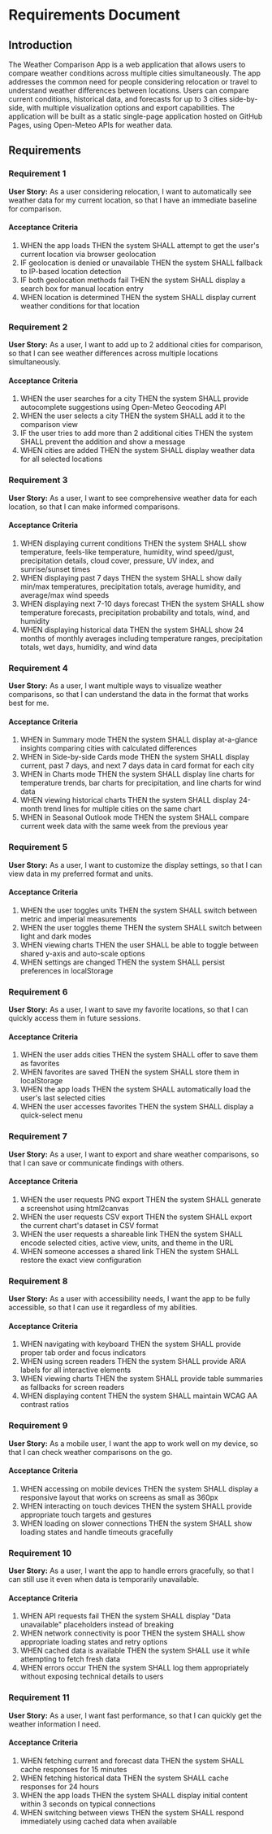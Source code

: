 # Requirements Document

## Introduction

The Weather Comparison App is a web application that allows users to compare weather conditions across multiple cities simultaneously. The app addresses the common need for people considering relocation or travel to understand weather differences between locations. Users can compare current conditions, historical data, and forecasts for up to 3 cities side-by-side, with multiple visualization options and export capabilities. The application will be built as a static single-page application hosted on GitHub Pages, using Open-Meteo APIs for weather data.

## Requirements

### Requirement 1

**User Story:** As a user considering relocation, I want to automatically see weather data for my current location, so that I have an immediate baseline for comparison.

#### Acceptance Criteria

1. WHEN the app loads THEN the system SHALL attempt to get the user's current location via browser geolocation
2. IF geolocation is denied or unavailable THEN the system SHALL fallback to IP-based location detection
3. IF both geolocation methods fail THEN the system SHALL display a search box for manual location entry
4. WHEN location is determined THEN the system SHALL display current weather conditions for that location

### Requirement 2

**User Story:** As a user, I want to add up to 2 additional cities for comparison, so that I can see weather differences across multiple locations simultaneously.

#### Acceptance Criteria

1. WHEN the user searches for a city THEN the system SHALL provide autocomplete suggestions using Open-Meteo Geocoding API
2. WHEN the user selects a city THEN the system SHALL add it to the comparison view
3. IF the user tries to add more than 2 additional cities THEN the system SHALL prevent the addition and show a message
4. WHEN cities are added THEN the system SHALL display weather data for all selected locations

### Requirement 3

**User Story:** As a user, I want to see comprehensive weather data for each location, so that I can make informed comparisons.

#### Acceptance Criteria

1. WHEN displaying current conditions THEN the system SHALL show temperature, feels-like temperature, humidity, wind speed/gust, precipitation details, cloud cover, pressure, UV index, and sunrise/sunset times
2. WHEN displaying past 7 days THEN the system SHALL show daily min/max temperatures, precipitation totals, average humidity, and average/max wind speeds
3. WHEN displaying next 7-10 days forecast THEN the system SHALL show temperature forecasts, precipitation probability and totals, wind, and humidity
4. WHEN displaying historical data THEN the system SHALL show 24 months of monthly averages including temperature ranges, precipitation totals, wet days, humidity, and wind data

### Requirement 4

**User Story:** As a user, I want multiple ways to visualize weather comparisons, so that I can understand the data in the format that works best for me.

#### Acceptance Criteria

1. WHEN in Summary mode THEN the system SHALL display at-a-glance insights comparing cities with calculated differences
2. WHEN in Side-by-side Cards mode THEN the system SHALL display current, past 7 days, and next 7 days data in card format for each city
3. WHEN in Charts mode THEN the system SHALL display line charts for temperature trends, bar charts for precipitation, and line charts for wind data
4. WHEN viewing historical charts THEN the system SHALL display 24-month trend lines for multiple cities on the same chart
5. WHEN in Seasonal Outlook mode THEN the system SHALL compare current week data with the same week from the previous year

### Requirement 5

**User Story:** As a user, I want to customize the display settings, so that I can view data in my preferred format and units.

#### Acceptance Criteria

1. WHEN the user toggles units THEN the system SHALL switch between metric and imperial measurements
2. WHEN the user toggles theme THEN the system SHALL switch between light and dark modes
3. WHEN viewing charts THEN the user SHALL be able to toggle between shared y-axis and auto-scale options
4. WHEN settings are changed THEN the system SHALL persist preferences in localStorage

### Requirement 6

**User Story:** As a user, I want to save my favorite locations, so that I can quickly access them in future sessions.

#### Acceptance Criteria

1. WHEN the user adds cities THEN the system SHALL offer to save them as favorites
2. WHEN favorites are saved THEN the system SHALL store them in localStorage
3. WHEN the app loads THEN the system SHALL automatically load the user's last selected cities
4. WHEN the user accesses favorites THEN the system SHALL display a quick-select menu

### Requirement 7

**User Story:** As a user, I want to export and share weather comparisons, so that I can save or communicate findings with others.

#### Acceptance Criteria

1. WHEN the user requests PNG export THEN the system SHALL generate a screenshot using html2canvas
2. WHEN the user requests CSV export THEN the system SHALL export the current chart's dataset in CSV format
3. WHEN the user requests a shareable link THEN the system SHALL encode selected cities, active view, units, and theme in the URL
4. WHEN someone accesses a shared link THEN the system SHALL restore the exact view configuration

### Requirement 8

**User Story:** As a user with accessibility needs, I want the app to be fully accessible, so that I can use it regardless of my abilities.

#### Acceptance Criteria

1. WHEN navigating with keyboard THEN the system SHALL provide proper tab order and focus indicators
2. WHEN using screen readers THEN the system SHALL provide ARIA labels for all interactive elements
3. WHEN viewing charts THEN the system SHALL provide table summaries as fallbacks for screen readers
4. WHEN displaying content THEN the system SHALL maintain WCAG AA contrast ratios

### Requirement 9

**User Story:** As a mobile user, I want the app to work well on my device, so that I can check weather comparisons on the go.

#### Acceptance Criteria

1. WHEN accessing on mobile devices THEN the system SHALL display a responsive layout that works on screens as small as 360px
2. WHEN interacting on touch devices THEN the system SHALL provide appropriate touch targets and gestures
3. WHEN loading on slower connections THEN the system SHALL show loading states and handle timeouts gracefully

### Requirement 10

**User Story:** As a user, I want the app to handle errors gracefully, so that I can still use it even when data is temporarily unavailable.

#### Acceptance Criteria

1. WHEN API requests fail THEN the system SHALL display "Data unavailable" placeholders instead of breaking
2. WHEN network connectivity is poor THEN the system SHALL show appropriate loading states and retry options
3. WHEN cached data is available THEN the system SHALL use it while attempting to fetch fresh data
4. WHEN errors occur THEN the system SHALL log them appropriately without exposing technical details to users

### Requirement 11

**User Story:** As a user, I want fast performance, so that I can quickly get the weather information I need.

#### Acceptance Criteria

1. WHEN fetching current and forecast data THEN the system SHALL cache responses for 15 minutes
2. WHEN fetching historical data THEN the system SHALL cache responses for 24 hours
3. WHEN the app loads THEN the system SHALL display initial content within 3 seconds on typical connections
4. WHEN switching between views THEN the system SHALL respond immediately using cached data when available